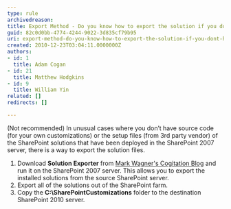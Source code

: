 ```yaml
---
type: rule
archivedreason: 
title: Export Method - Do you know how to export the solution if you don’t have the original installer or source code? (optional)
guid: 82c0d0bb-4774-4244-9022-3d835cf79b95
uri: export-method-do-you-know-how-to-export-the-solution-if-you-dont-have-the-original-installer-or-source-code-optional
created: 2010-12-23T03:04:11.0000000Z
authors:
- id: 1
  title: Adam Cogan
- id: 21
  title: Matthew Hodgkins
- id: 9
  title: William Yin
related: []
redirects: []

---
```


(Not recommended)
 In unusual cases where you don’t have source code (for your own customizations) or the setup files (from 3rd party vendor) of the SharePoint solutions that have been deployed in the SharePoint 2007 server, there is a way to export the solution files.

1. Download  **Solution Exporter** from [Mark Wagner's Cogitation Blog](http&#58;//blog.crsw.com/2007/11/01/how-to-create-a-sharepoint-solution-for-an-infopath-form/) and run it on the SharePoint 2007 server. This allows you to export the installed solutions from the source SharePoint server.
2. Export all of the solutions out of the SharePoint farm.
3. Copy the  **C:\SharePointCustomizations** folder to the destination SharePoint 2010 server.




<!--endintro-->
